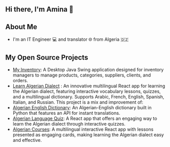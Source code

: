 ## Hi there, I'm Amina 👋
## About Me
- I'm an IT Engineer 💻 and translator 🌐 from Algeria 🇩🇿

## My Open Source Projects
- [My Inventory](https://github.com/aminagr/MyInventory): A Desktop Java Swing application designed for inventory managers to manage products, categories, suppliers, clients, and orders.
- [Learn Algerian Dialect](https://github.com/aminagr/AlgerianDialect) : An innovative multilingual React app for learning the Algerian dialect, featuring interactive vocabulary lessons, quizzes, and a multilingual dictionary. Supports Arabic, French, English, Spanish, Italian, and Russian.
This project is a mix and improvement of:
- [Algerian English Dictionary](https://github.com/aminagr/AlgerianEnglishDictionary): An Algerian-English dictionary built in Python that features an API for instant translations.
- [Algerian Language Quiz](https://github.com/aminagr/AlgerianLanguageQuiz): A React app that offers an engaging way to learn the Algerian dialect through interactive quizzes.
- [Algerian Courses](https://github.com/aminagr/AlgerianCourses): A multilingual interactive React app with lessons presented as engaging cards, making learning the Algerian dialect easy and effective.
   
<!--
**aminagr/aminagr** is a ✨ _special_ ✨ repository because its `README.md` (this file) appears on your GitHub profile.

Here are some ideas to get you started:

- 🔭 I’m currently working on ...
- 🌱 I’m currently learning ...
- 👯 I’m looking to collaborate on ...
- 🤔 I’m looking for help with ...
- 💬 Ask me about ...
- 📫 How to reach me: ...
- 😄 Pronouns: ...
- ⚡ Fun fact: ...
-->
